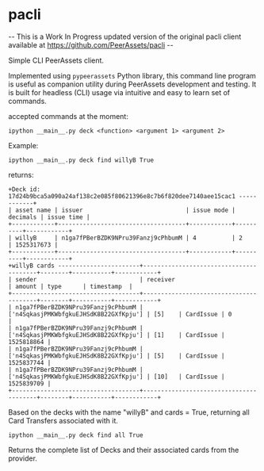 # pacli
-- This is a Work In Progress updated version of the original pacli client available at https://github.com/PeerAssets/pacli --

Simple CLI PeerAssets client. 

Implemented using `pypeerassets` Python library, this command line program is useful as companion utility during PeerAssets development and testing.
It is built for headless (CLI) usage via intuitive and easy to learn set of commands.



accepted commands at the moment:

```ipython __main__.py deck <function> <argument 1> <argument 2>```

Example:

```ipython __main__.py deck find willyB True```

returns:

```
+Deck id: 17d24b9bca5a090a24af138c2e085f80621396e8c7b6f820dee7140aee15cac1 ------------+
| asset name | issuer                             | issue mode | decimals | issue time |
+------------+------------------------------------+------------+----------+------------+
| willyB     | n1ga7fPBerBZDK9NPru39Fanzj9cPhbumM | 4          | 2        | 1525317673 |
+------------+------------------------------------+------------+----------+------------+
+willyB cards -----------------------+----------------------------------------+--------+-----------+------------+
| sender                             | receiver                               | amount | type      | timestamp  |
+------------------------------------+----------------------------------------+--------+-----------+------------+
| n1ga7fPBerBZDK9NPru39Fanzj9cPhbumM | ['n4SqkasjPMKWbfgkuEJHSdK8B22GXfKpju'] | [5]    | CardIssue | 0          |
| n1ga7fPBerBZDK9NPru39Fanzj9cPhbumM | ['n4SqkasjPMKWbfgkuEJHSdK8B22GXfKpju'] | [1]    | CardIssue | 1525818864 |
| n1ga7fPBerBZDK9NPru39Fanzj9cPhbumM | ['n4SqkasjPMKWbfgkuEJHSdK8B22GXfKpju'] | [5]    | CardIssue | 1525837744 |
| n1ga7fPBerBZDK9NPru39Fanzj9cPhbumM | ['n4SqkasjPMKWbfgkuEJHSdK8B22GXfKpju'] | [10]   | CardIssue | 1525839709 |
+------------------------------------+----------------------------------------+--------+-----------+------------+

```

Based on the decks with the name "willyB" and cards = True, returning all Card Transfers associated with it.

``` ipython __main__.py deck find all True ```

Returns the complete list of Decks and their associated cards from the provider.